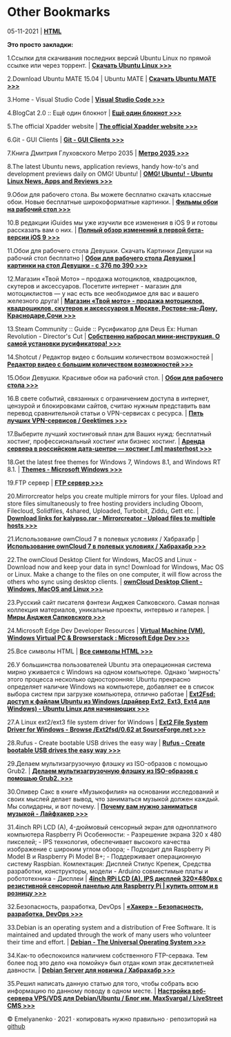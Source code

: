 # Other Bookmarks

05-11-2021 | **[HTML](http://cmd.andre-y-ru.ru/2021/11/04/other-bookmarks/)** 

**Это просто закладки:** 

1.Ссылки для скачивания последних версий Ubuntu Linux по прямой ссылке или через торрент.   | **[Скачать Ubuntu Linux >>>](http://ubuntunews.ru/ubuntu/download.html)** 

2.Download Ubuntu MATE 15.04 | Ubuntu MATE   | **[Скачать Ubuntu MATE  >>>](https://ubuntu-mate.org/vivid/)** 

3.Home - Visual Studio Code | **[Visual Studio Code  >>>](https://code.visualstudio.com/)** 

4.BlogСat 2.0 :: Ещё один блокнот  | **[Ещё один блокнот  >>>](http://andre-y-ru.github.io/index.html)** 

5.The official Xpadder website  | **[ The official Xpadder website  >>>](http://xpadder.com/index.php?lang=russian)** 

6.Git - GUI Clients  | **[ Git - GUI Clients  >>>](http://git-scm.com/downloads/guis)** 

7.Книга Дмитрия Глуховского Метро 2035  | **[Метро 2035  >>>](http://www.metro2035.ru/)** 

8.The latest Ubuntu news, application reviews, handy how-to's and development previews daily on OMG! Ubuntu!   | **[OMG! Ubuntu! - Ubuntu Linux News, Apps and Reviews  >>>](http://www.omgubuntu.co.uk/)** 

9.Обои для рабочего стола. Вы можете бесплатно скачать классные обои. Новые бесплатные широкоформатные картинки.   | **[Фильмы обои на рабочий стол  >>>](http://www.goodfon.ru/catalog/films/index-3.html)** 

10.В редакции iGuides мы уже изучили все изменения в iOS 9 и готовы рассказать вам о них.   | **[Полный обзор изменений в первой бета-версии iOS 9  >>>](https://www.iguides.ru/main/gadgets/apple/iOS_9_b1_review/)** 

11.Обои для рабочего стола Девушки. Скачать Картинки Девушки на рабочий стол бесплатно  | **[Обои для рабочего стола Девушки | картинки на стол Девушки - c 376 по 390  >>>](http://7fon.ru/%D0%9E%D0%B1%D0%BE%D0%B8/%D0%94%D0%B5%D0%B2%D1%83%D1%88%D0%BA%D0%B8/26.html)** 

12.Магазин «Твой Мото» – продажа мотоциклов, квадроциклов, скутеров и аксессуаров. Посетите интернет - магазин для мотоциклистов — у нас есть все необходимое для вас и вашего железного друга!   | **[Магазин «Твой мото» - продажа мотоциклов, квадроциклов, скутеров и аксессуаров в Москве, Ростове-на-Дону, Краснодаре,Сочи  >>>](http://www.tvoymoto.ru/)** 

13.Steam Community :: Guide :: Русификатор для Deus Ex: Human Revolution - Director's Cut  | **[Собственно набросал мини-инструкция. О самой установки русификатора!  >>>](http://steamcommunity.com/sharedfiles/filedetails/?id=213932369)** 

14.Shotcut / Редактор видео с большим количеством возможностей  | **[Редактор видео с большим количеством возможностей  >>>](http://zenway.ru/page/shotcut)** 

15.Обои Девушки. Красивые обои на рабочий стол. | **[Обои для рабочего стола  >>>](http://fonday.ru/category/6/4.html)** 

16.В свете событий, связанных с ограничением доступа в интернет, цензурой и блокировками сайтов, считаю нужным представить вам перевод сравнительной статьи о VPN-сервисах с ресурса.  | **[Пять лучших VPN-сервисов / Geektimes  >>>](http://geektimes.ru/post/244290/)** 

17.Выберите лучший хостинговый план для Ваших нужд: бесплатный хостинг, профессиональный хостинг или бизнес хостинг.   | **[Аренда сервера в российском дата-центре — хостинг [.m] masterhost  >>>](https://masterhost.ru/service/hardware/rent/)** 

18.Get the latest free themes for Windows 7, Windows 8.1, and Windows RT 8.1.   | **[Themes - Microsoft Windows  >>>](http://windows.microsoft.com/en-US/windows/themes?ocid=w8_client_themes)** 

19.FTP сервер  | **[FTP сервер  >>>](http://mn-cloud.ru/ftp-server)** 

20.Mirrorcreator helps you create multiple mirrors for your files. Upload and store files simultaneously to free hosting providers including Oboom, Filecloud, Solidfiles, 4shared, Uploaded, Turbobit, Ziddu, Gett etc.   | **[Download links for kalypso.rar - Mirrorcreator - Upload files to multiple hosts  >>>](http://www.mirrorcreator.com/files/1NWODMTZ/kalypso.rar_links)** 

21.Использование ownCloud 7 в полевых условиях / Хабрахабр  | **[Использование ownCloud 7 в полевых условиях / Хабрахабр  >>>](http://habrahabr.ru/post/236551/)** 

22.The ownCloud Desktop Client for Windows, MacOS and Linux - Download now and keep your data in sync! Download for Windows, Mac OS or Linux. Make a change to the files on one computer, it will flow across the others who sync using desktop clients.   | **[ownCloud Desktop Client - Windows, MacOS and Linux >>>](https://owncloud.com/products/desktop-clients/)** 

23.Русский сайт писателя фэнтези Анджея Сапковского. Самая полная коллекция материалов, уникальные проекты, интервью и галерея.   | **[Миры Анджея Сапковского  >>>](http://www.sapkowski.su/)** 

24.Microsoft Edge Dev Developer Resources   | **[Virtual Machine (VM), Windows Virtual PC & Browserstack : Microsoft Edge Dev  >>>](http://dev.modern.ie/tools/vms/linux/)** 

25.Все символы HTML  | **[Все символы HTML  >>>](https://htmlweb.ru/html/symbols.php)** 

26.У большинства пользователей Ubuntu эта операционная система мирно уживается с Windows на одном компьютере. Однако 'мирность' этого процесса несколько односторонняя: Ubuntu прекрасно определяет наличие Windows на компьютере, добавляет ее в список выбора систем при загрузке компьютера, отлично работае  | **[Ext2Fsd: доступ к файлам Ubuntu из Windows (драйвер Ext2, Ext3, Ext4 для Windows) - Ubuntu Linux для начинающих  >>>](http://startubuntu.ru/?p=93505)** 

27.A Linux ext2/ext3 file system driver for Windows   | **[Ext2 File System Driver for Windows - Browse /Ext2fsd/0.62 at SourceForge.net  >>>](http://sourceforge.net/projects/ext2fsd/files/Ext2fsd/0.62/)** 

28.Rufus - Create bootable USB drives the easy way  | **[Rufus - Create bootable USB drives the easy way  >>>](http://rufus.akeo.ie/)** 

29.Делаем мультизагрузочную флэшку из ISO-образов с помощью Grub2.   | **[Делаем мультизагрузочную флэшку из ISO-образов с помощью Grub2.  >>>](http://forum.runtu.org/index.php?topic=1368.0)** 

30.Оливер Сакс в книге «Музыкофилия» на основании исследований и своих мыслей делает вывод, что заниматься музыкой должен каждый. Мы солидарны, и вот почему.   | **[Почему вам нужно заниматься музыкой - Лайфхакер  >>>](http://lifehacker.ru/2014/10/10/pochemu-nuzhno-zanimatsya-muzykoj/)** 

31.4inch RPi LCD (A), 4-дюймовый сенсорный экран для одноплатного компьютера Raspberry Pi Особенности: - Разрешение экрана 320 х 480 пикселей; - IPS технология, обеспечивает высокого качества изображение с широким углом обзора; - Подходит для Raspberry Pi Model B и Raspberry Pi Model B+; - Поддерживает операционную систему Raspbian. Комлектация: Дисплей Стилус Крепеж, Средства разработки, конструкторы, модели - Arduino совместимые платы и робототехника - Дисплеи  | **[4inch RPi LCD (A), IPS дисплей 320×480px с резистивной сенсорной панелью для Raspberry Pi | купить оптом и в розницу  >>>](http://www.chipdip.ru/product/4inch-rpi-lcd-a/)** 

32.Безопасность, разработка, DevOps   | **[«Хакер» - Безопасность, разработка, DevOps  >>>](https://xakep.ru/)** 

33.Debian is an operating system and a distribution of Free Software. It is maintained and updated through the work of many users who volunteer their time and effort.  | **[Debian - The Universal Operating System  >>>](http://www.debian.org/)**

34.Как-то обеспокоился наличием собственного FTP-сервака. Тем более под это дело «на помойку» был отдан комп этак десятилетней давности.  | **[Debian Server для новичка / Хабрахабр  >>>](http://habrahabr.ru/post/126944/)**

35.Решил написать данную статью для того, чтобы собрать всю информацию по данному поводу в одном месте.   | **[Настройка веб-сервера VPS/VDS для Debian/Ubuntu / Блог им. MaxSvargal / LiveStreet CMS  >>>](http://livestreet.ru/blog/2290.html)**

© Emelyanenko &middot; 2021 · копировать нужно правильно · репозиторий на [github](https://github.com) 
